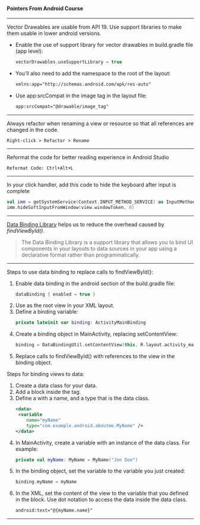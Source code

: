 #### Pointers From Android Course
---
Vector Drawables are usable from API 19. Use support libraries to make them usable in lower android versions.
- Enable the use of support library for vector drawables in build.gradle file (app level):
   ```kotlin
   vectorDrawables.useSupportLibrary = true
   ```
- You’ll also need to add the namespace to the root of the layout:
   ```XML
   xmlns:app="http://schemas.android.com/apk/res-auto"
   ```
- Use app:srcCompat in the image tag in the layout file:
   ```XML
   app:srcCompat="@drawable/image_tag"
   ```
 ---
Always refactor when renaming a view or resource so that all references are changed in the code.
```
Right-click > Refactor > Rename
```
---
Reformat the code for better reading experience in Android Studio
   ```
   Reformat Code: Ctrl+Alt+L
   ```
---
In your click handler, add this code to hide the keyboard after input is complete
```Kotlin
val imm = getSystemService(Context.INPUT_METHOD_SERVICE) as InputMethodManager
imm.hideSoftInputFromWindow(view.windowToken, 0)
```
---
[Data Binding Library](https://developer.android.com/topic/libraries/data-binding) helps us to reduce the overhead caused by *findViewById()*.
>The Data Binding Library is a support library that allows you to bind UI components in your layouts to data sources in your app using a declarative format rather than programmatically.
---
Steps to use data binding to replace calls to findViewById(): 
1. Enable data binding in the android section of the build.gradle file:
   ```kotlin
   dataBinding { enabled = true }
   ```
2. Use <layout> as the root view in your XML layout.
3. Define a binding variable: 
   ```kotlin
   private lateinit var binding: ActivityMainBinding
   ``` 
4. Create a binding object in MainActivity, replacing setContentView:
   ```kotlin
   binding = DataBindingUtil.setContentView(this, R.layout.activity_main)
   ``` 
5. Replace calls to findViewById() with references to the view in the binding object.  

Steps for binding views to data:
1. Create a data class for your data.
2. Add a <data> block inside the <layout> tag.
3. Define a <variable> with a name, and a type that is the data class.
   ```XML
   <data>
    <variable
       name="myName"
       type="com.example.android.aboutme.MyName" />
   </data>
   ```
4. In MainActivity, create a variable with an instance of the data class. For example: 
   ```kotlin
   private val myName: MyName = MyName("Jon Doe")
   ``` 
5. In the binding object, set the variable to the variable you just created: 
   ```kotlin
   binding.myName = myName
   ``` 
6. In the XML, set the content of the view to the variable that you defined in the <data> block. Use dot notation to access the data inside the data class.
   ```XML
   android:text="@{myName.name}"
   ``` 
---